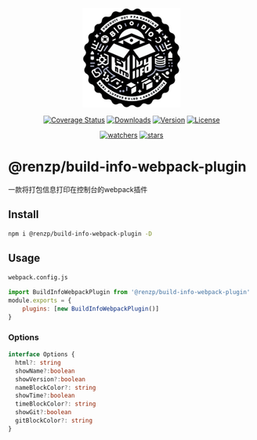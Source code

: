 <p align="center"><a href="https://github.com/renzp94/build-info-webpack-plugin" target="_blank" rel="noopener noreferrer"><img width="200" src="./logo.png" alt="build-info-webpack-plugin logo"></a></p>
<p align="center">
  <a href="https://codecov.io/github/@renzp/build-info-webpack-plugin"><img src="https://img.shields.io/codecov/c/github/@renzp/build-info-webpack-plugin.svg?sanitize=true" alt="Coverage Status"></a>
  <a href="https://npmcharts.com/compare/@renzp/build-info-webpack-plugin?minimal=true"><img src="https://img.shields.io/npm/dm/@renzp/build-info-webpack-plugin.svg?sanitize=true" alt="Downloads"></a>
  <a href="https://www.npmjs.com/package/@renzp/build-info-webpack-plugin"><img src="https://img.shields.io/npm/v/@renzp/build-info-webpack-plugin.svg?sanitize=true" alt="Version"></a>
  <a href="https://www.npmjs.com/package/@renzp/build-info-webpack-plugin"><img src="https://img.shields.io/npm/l/@renzp/build-info-webpack-plugin.svg?sanitize=true" alt="License"></a>
</p>
<p align="center">
  <a href="https://github.com/renzp94/build-info-webpack-plugin/watchers"><img src="https://img.shields.io/github/watchers/renzp94/build-info-webpack-plugin.svg?style=social" alt="watchers"></a>
  <a href="https://github.com/renzp94/build-info-webpack-plugin/stars"><img src="https://img.shields.io/github/stars/renzp94/build-info-webpack-plugin.svg?style=social" alt="stars"></a>
</p>

# @renzp/build-info-webpack-plugin

一款将打包信息打印在控制台的webpack插件

## Install

```sh
npm i @renzp/build-info-webpack-plugin -D 
```

## Usage

`webpack.config.js`

```js
import BuildInfoWebpackPlugin from '@renzp/build-info-webpack-plugin'
module.exports = {
    plugins: [new BuildInfoWebpackPlugin()]
}
```

### Options

```ts
interface Options {
  html?: string
  showName?:boolean
  showVersion?:boolean
  nameBlockColor?: string
  showTime?:boolean
  timeBlockColor?: string
  showGit?:boolean
  gitBlockColor?: string
}
```